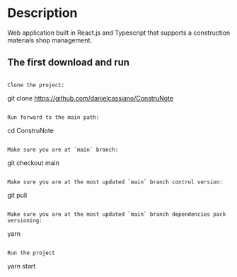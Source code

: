 # Description

Web application built in React.js and Typescript that supports a construction materials shop management.

## The first download and run

```

Clone the project:
```
git clone https://github.com/danielcassiano/ConstruNote
```

Run forward to the main path:
```
cd ConstruNote
```

Make sure you are at `main` branch:

```
git checkout main
```

Make sure you are at the most updated `main` branch control version:

```
git pull
```

Make sure you are at the most updated `main` branch dependencies pack versioning:
```
yarn
```

Run the project
```
yarn start
```

